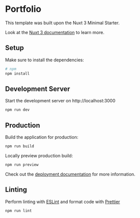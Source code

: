 # Portfolio

This template was built upon the Nuxt 3 Minimal Starter.

Look at the [Nuxt 3 documentation](https://nuxt.com/docs/getting-started/introduction) to learn more.

## Setup

Make sure to install the dependencies:

```bash
# npm
npm install
```

## Development Server

Start the development server on http://localhost:3000

```bash
npm run dev
```

## Production

Build the application for production:

```bash
npm run build
```

Locally preview production build:

```bash
npm run preview
```

Check out the [deployment documentation](https://nuxt.com/docs/getting-started/deployment) for more information.

## Linting

Perform linting with [ESLint](https://eslint.org/) and format code with [Prettier](https://prettier.io/)

```bash
npm run lint
```
